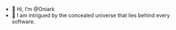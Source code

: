 - 👋 Hi, I’m @Oniark
- 👀 I am intrigued by the concealed universe that lies behind every software.
<!---
Oniark/Oniark is a ✨ special ✨ repository because its `README.md` (this file) appears on your GitHub profile.
You can click the Preview link to take a look at your changes.
--->
